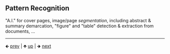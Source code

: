

## Pattern Recognition

"A.I." for cover pages, image/page *segmentation*, including abstract & summary demarcation, "figure" and "table" detection & extraction from documents, ...

<!-- *toc* -->














	
----

🡸 [prev](./0021-ocr-hocr-output-format-other-output-formats.md)  |  🡹 [up](./0006-libraries-we-re-looking-at-for-this-intent.md)  |  🡺 [next](./0023-blas-lapack.md)
